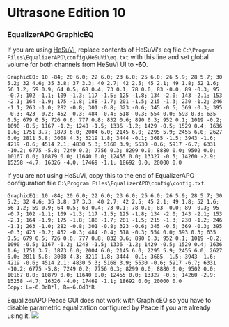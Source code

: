 # Ultrasone Edition 10
### EqualizerAPO GraphicEQ
If you are using [HeSuVi](https://sourceforge.net/projects/hesuvi/), replace contents of HeSuVi's eq file `C:\Program Files\EqualizerAPO\config\HeSuVi\eq.txt` with this line and set global volume for both channels from HeSuVi UI to **-60**.
```
GraphicEQ: 10 -84; 20 6.0; 22 6.0; 23 6.0; 25 6.0; 26 5.9; 28 5.7; 30 5.2; 32 4.6; 35 3.8; 37 3.3; 40 2.7; 42 2.5; 45 2.1; 49 1.8; 52 1.6; 56 1.2; 59 0.9; 64 0.5; 68 0.4; 73 0.1; 78 0.0; 83 -0.0; 89 -0.3; 95 -0.7; 102 -1.1; 109 -1.3; 117 -1.5; 125 -1.8; 134 -2.0; 143 -2.1; 153 -2.1; 164 -1.9; 175 -1.8; 188 -1.7; 201 -1.5; 215 -1.3; 230 -1.2; 246 -1.1; 263 -1.0; 282 -0.8; 301 -0.8; 323 -0.6; 345 -0.5; 369 -0.3; 395 -0.3; 423 -0.2; 452 -0.3; 484 -0.4; 518 -0.3; 554 0.0; 593 0.3; 635 0.5; 679 0.5; 726 0.6; 777 0.8; 832 0.6; 890 0.3; 952 0.1; 1019 -0.2; 1090 -0.5; 1167 -1.2; 1248 -1.5; 1336 -1.2; 1429 -0.5; 1529 0.4; 1636 1.6; 1751 3.7; 1873 6.0; 2004 6.0; 2145 6.0; 2295 5.9; 2455 6.0; 2627 6.0; 2811 5.8; 3008 4.3; 3219 1.8; 3444 -0.1; 3685 -1.5; 3943 -1.6; 4219 -0.6; 4514 2.1; 4830 5.3; 5168 3.9; 5530 -0.6; 5917 -6.7; 6331 -10.2; 6775 -5.8; 7249 0.2; 7756 0.3; 8299 0.0; 8880 0.0; 9502 0.0; 10167 0.0; 10879 0.0; 11640 0.0; 12455 0.0; 13327 -0.5; 14260 -2.9; 15258 -4.7; 16326 -4.0; 17469 -1.1; 18692 0.0; 20000 0.0
```
If you are not using HeSuVi, copy this to the end of EqualizerAPO configuration file `C:\Program Files\EqualizerAPO\config\config.txt`.
```
GraphicEQ: 10 -84; 20 6.0; 22 6.0; 23 6.0; 25 6.0; 26 5.9; 28 5.7; 30 5.2; 32 4.6; 35 3.8; 37 3.3; 40 2.7; 42 2.5; 45 2.1; 49 1.8; 52 1.6; 56 1.2; 59 0.9; 64 0.5; 68 0.4; 73 0.1; 78 0.0; 83 -0.0; 89 -0.3; 95 -0.7; 102 -1.1; 109 -1.3; 117 -1.5; 125 -1.8; 134 -2.0; 143 -2.1; 153 -2.1; 164 -1.9; 175 -1.8; 188 -1.7; 201 -1.5; 215 -1.3; 230 -1.2; 246 -1.1; 263 -1.0; 282 -0.8; 301 -0.8; 323 -0.6; 345 -0.5; 369 -0.3; 395 -0.3; 423 -0.2; 452 -0.3; 484 -0.4; 518 -0.3; 554 0.0; 593 0.3; 635 0.5; 679 0.5; 726 0.6; 777 0.8; 832 0.6; 890 0.3; 952 0.1; 1019 -0.2; 1090 -0.5; 1167 -1.2; 1248 -1.5; 1336 -1.2; 1429 -0.5; 1529 0.4; 1636 1.6; 1751 3.7; 1873 6.0; 2004 6.0; 2145 6.0; 2295 5.9; 2455 6.0; 2627 6.0; 2811 5.8; 3008 4.3; 3219 1.8; 3444 -0.1; 3685 -1.5; 3943 -1.6; 4219 -0.6; 4514 2.1; 4830 5.3; 5168 3.9; 5530 -0.6; 5917 -6.7; 6331 -10.2; 6775 -5.8; 7249 0.2; 7756 0.3; 8299 0.0; 8880 0.0; 9502 0.0; 10167 0.0; 10879 0.0; 11640 0.0; 12455 0.0; 13327 -0.5; 14260 -2.9; 15258 -4.7; 16326 -4.0; 17469 -1.1; 18692 0.0; 20000 0.0
Copy: L=-6.0dB*l, R=-6.0dB*R
```
EqualizerAPO Peace GUI does not work with GraphicEQ so you have to disable parametric equalization configured by Peace if you are already using it.
![](https://raw.githubusercontent.com/jaakkopasanen/AutoEq/master/results/Innerfidelity%202017/innerfidelity/onear/Ultrasone%20Edition%2010/Ultrasone%20Edition%2010.png)
